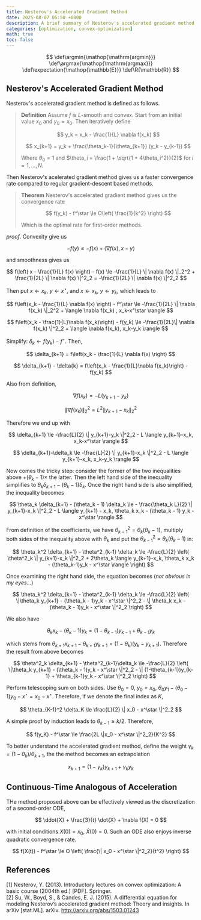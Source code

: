 ```yaml
---
title: Nesterov's Accelerated Gradient Method
date: 2025-08-07 05:50 +0800
description: A brief summary of Nesterov's accelerated gradient method.
categories: [optimization, convex-optimization]
math: true
toc: false
---
```


$$
    \def\argmin{\mathop{\mathrm{argmin}}}
    \def\argmax{\mathop{\mathrm{argmax}}}
    \def\expectation{\mathop{\mathbb{E}}}
    \def\R{\mathbb{R}}
$$

## Nesterov's Accelerated Gradient Method

Nesterov's accelerated gradient method is defined as follows.

> **Definition** Assume $f$ is $L$-smooth and convex. Start from an initial value $x_0$ and $y_0=x_0$. Then iteratively define
>
> $$
y_k = x_k - \frac{1}{L} \nabla f(x_k)
> $$
>
> $$
x_{k+1} = y_k + \frac{\theta_k-1}{\theta_{k+1}} (y_k - y_{k-1})
> $$
>
> Where $\theta_0 = 1$ and $\theta_i = \frac{1 + \sqrt{1 + 4\theta_i^2}}{2}$ for $i = 1,\dots,N$.

Then Nesterov's acelerated gradient method gives us a faster convergence rate compared to regular gradient-descent based methods.

> **Theorem** Nesterov's accelerated gradient method gives us the convergence rate
>
> $$
f(y_k) - f^\star \le O\left( \frac{1}{k^2} \right)
> $$
>
> Which is the optimal rate for first-order methods.

_proof_. Convexity give us

$$
-f(y) \le -f(x) + \langle \nabla f(x) , x-y \rangle
$$

and smoothness gives us

$$
f\left( x - \frac{1}{L} f(x) \right) - f(x) \le -\frac{1}{L} \| \nabla f(x) \|_2^2 + \frac{1}{2L} \| \nabla f(x) \|^2_2 = -\frac{1}{2L} \| \nabla f(x) \|^2_2
$$

Then put $x \gets x_k$, $y \gets x^\star$, and $x \gets x_k$, $y \gets y_k$, which leads to

$$
f\left(x_k - \frac{1}{L} \nabla f(x) \right) - f^\star \le -\frac{1}{2L} \| \nabla f(x_k) \|_2^2 + \langle \nabla f(x_k) , x_k-x^\star \rangle
$$

$$
f\left(x_k - \frac{1}{L}\nabla f(x_k)\right) - f(y_k) \le -\frac{1}{2L}\| \nabla f(x_k) \|^2_2 + \langle \nabla f(x_k), x_k-y_k \rangle
$$

Simplify: $\delta_k \gets f(y_k) - f^\star$. Then,

$$
\delta_{k+1} = f\left(x_k - \frac{1}{L} \nabla f(x) \right)
$$

$$
\delta_{k+1} - \delta{k} = f\left(x_k - \frac{1}{L}\nabla f(x_k)\right) - f(y_k)
$$

Also from definition,

$$
\nabla f(x_k) = -L(y_{k+1}-y_k)
$$

$$
\| \nabla f(x_k) \|^2_2 = L^2 \| y_{k+1}-x_k \|^2_2
$$

Therefore we end up with

$$
\delta_{k+1} \le -\frac{L}{2} \| y_{k+1}-y_k \|^2_2 - L \langle y_{k+1}-x_k, x_k-x^\star \rangle
$$

$$
\delta_{k+1}-\delta_k \le -\frac{L}{2} \| y_{k+1}-x_k \|^2_2 - L \langle y_{k+1}-x_k, x_k-y_k \rangle
$$

Now comes the tricky step: consider the former of the two inequalities above $+ (\theta_k-1) \times$ the latter. Then the left hand side of the inequality simplifies to $\theta_k \delta_{k+1} - (\theta_k - 1)\delta_k$. Once the right hand side is also simplified, the inequality becomes

$$
\theta_k \delta_{k+1} - (\theta_k - 1) \delta_k \le - \frac{\theta_k L}{2} \| y_{k+1}-x_k \|^2_2 - L \langle y_{k+1} - x_k, \theta_k x_k - (\theta_k - 1) y_k - x^\star \rangle
$$

From definition of the coefficients, we have $\theta_{k-1}^2 = \theta_k (\theta_k-1)$, multiply both sides of the inequality above with $\theta_k$ and put the $\theta_{k-1}^2 = \theta_k (\theta_k-1)$ in:

$$
\theta_k^2 \delta_{k+1} - \theta^2_{k-1} \delta_k \le -\frac{L}{2} \left( \theta^2_k \| y_{k+1}-x_k \|^2_2 + 2\theta_k \langle y_{k+1}-x_k, \theta_k x_k - (\theta_k-1)y_k - x^\star \rangle \right)
$$

Once examining the right hand side, the equation becomes (_not obvious in my eyes..._)

$$
\theta_k^2 \delta_{k+1} - \theta^2_{k-1} \delta_k \le -\frac{L}{2} \left( \|\theta_k y_{k+1} - (\theta_k - 1)y_k - x^\star \|^2_2 - \| \theta_k x_k - (\theta_k - 1)y_k - x^\star \|^2_2 \right)
$$

We also have

$$
\theta_k x_k - (\theta_k - 1)y_k = (1-\theta_{k-1})y_{k-1} + \theta_{k-1}y_k
$$

which stems from $\theta_{k+1}x_{k+1} - \theta_{k+1}y_{k+1} = (1-\theta_k)(y_k - y_{k+1})$. Therefore the result from above becomes

$$
\theta^2_k \delta_{k+1} - \theta^2_{k-1}\delta_k \le -\frac{L}{2} \left( \|\theta_k y_{k+1} - (\theta_k - 1)y_k - x^\star \|^2_2 - \| (1-\theta_{k-1})y_{k-1} + \theta_{k-1}y_k - x^\star \|^2_2 \right)
$$

Perform telescoping sum on both sides. Use $\theta_0 = 0$, $y_0 = x_0$, $\theta_0 y_1 - (\theta_0 -1)y_0 - x^\star = x_0 - x^\star$. Therefore, if we denote the final index as $K$,

$$
\theta_{K-1}^2 \delta_K \le \frac{L}{2} \| x_0 - x^\star \|^2_2
$$

A simple proof by induction leads to $\theta_{k-1} \ge k/2$. Therefore,

$$
f(y_K) - f^\star \le \frac{2L \|x_0 - x^\star \|^2_2}{K^2}
$$

To better understand the accelerated gradient method, define the weight $\gamma_k = (1-\theta_k) / \theta_{k+1}$, the the method becomes an extrapolation

$$
x_{k+1} = (1-\gamma_k)y_{k+1} + \gamma_k y_k
$$

## Continuous-Time Analogous of Acceleration

THe method proposed above can be effectively viewed as the discretization of a second-order ODE,

$$
\ddot{X} + \frac{3}{t} \dot{X} + \nabla f(X) = 0
$$

with initial conditions $X(0) = x_0$, $\dot{X}(0) = 0$. Such an ODE also enjoys inverse quadratic convergence rate.

$$
f(X(t)) - f^\star \le O \left( \frac{\| x_0 - x^\star \|^2_2}{t^2} \right)
$$

## References

[1] Nesterov, Y. (2013). Introductory lectures on convex optimization: A basic course (2004th ed.) [PDF]. Springer.\
[2] Su, W., Boyd, S., & Candes, E. J. (2015). A differential equation for modeling Nesterov’s accelerated gradient method: Theory and insights. In arXiv [stat.ML]. arXiv. http://arxiv.org/abs/1503.01243
